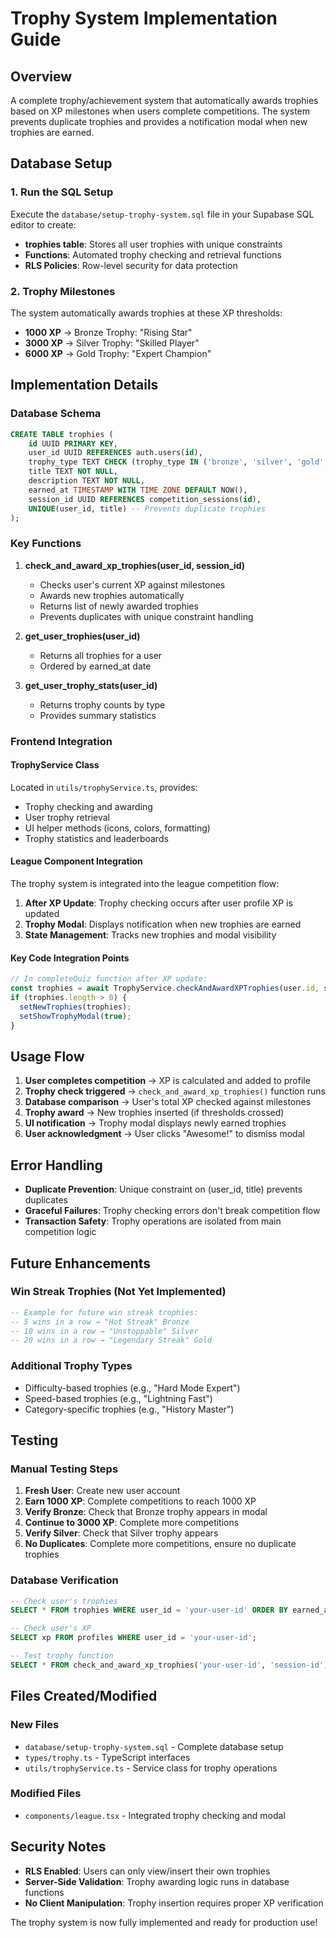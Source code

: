 # Trophy System Implementation Guide

## Overview
A complete trophy/achievement system that automatically awards trophies based on XP milestones when users complete competitions. The system prevents duplicate trophies and provides a notification modal when new trophies are earned.

## Database Setup

### 1. Run the SQL Setup
Execute the `database/setup-trophy-system.sql` file in your Supabase SQL editor to create:
- **trophies table**: Stores all user trophies with unique constraints
- **Functions**: Automated trophy checking and retrieval functions
- **RLS Policies**: Row-level security for data protection

### 2. Trophy Milestones
The system automatically awards trophies at these XP thresholds:
- **1000 XP** → Bronze Trophy: "Rising Star"
- **3000 XP** → Silver Trophy: "Skilled Player" 
- **6000 XP** → Gold Trophy: "Expert Champion"

## Implementation Details

### Database Schema
```sql
CREATE TABLE trophies (
    id UUID PRIMARY KEY,
    user_id UUID REFERENCES auth.users(id),
    trophy_type TEXT CHECK (trophy_type IN ('bronze', 'silver', 'gold', 'platinum', 'diamond')),
    title TEXT NOT NULL,
    description TEXT NOT NULL,
    earned_at TIMESTAMP WITH TIME ZONE DEFAULT NOW(),
    session_id UUID REFERENCES competition_sessions(id),
    UNIQUE(user_id, title) -- Prevents duplicate trophies
);
```

### Key Functions
1. **check_and_award_xp_trophies(user_id, session_id)**
   - Checks user's current XP against milestones
   - Awards new trophies automatically
   - Returns list of newly awarded trophies
   - Prevents duplicates with unique constraint handling

2. **get_user_trophies(user_id)**
   - Returns all trophies for a user
   - Ordered by earned_at date

3. **get_user_trophy_stats(user_id)**
   - Returns trophy counts by type
   - Provides summary statistics

### Frontend Integration

#### TrophyService Class
Located in `utils/trophyService.ts`, provides:
- Trophy checking and awarding
- User trophy retrieval
- UI helper methods (icons, colors, formatting)
- Trophy statistics and leaderboards

#### League Component Integration
The trophy system is integrated into the league competition flow:

1. **After XP Update**: Trophy checking occurs after user profile XP is updated
2. **Trophy Modal**: Displays notification when new trophies are earned
3. **State Management**: Tracks new trophies and modal visibility

#### Key Code Integration Points
```typescript
// In completeQuiz function after XP update:
const trophies = await TrophyService.checkAndAwardXPTrophies(user.id, sessionId);
if (trophies.length > 0) {
  setNewTrophies(trophies);
  setShowTrophyModal(true);
}
```

## Usage Flow

1. **User completes competition** → XP is calculated and added to profile
2. **Trophy check triggered** → `check_and_award_xp_trophies()` function runs
3. **Database comparison** → User's total XP checked against milestones
4. **Trophy award** → New trophies inserted (if thresholds crossed)
5. **UI notification** → Trophy modal displays newly earned trophies
6. **User acknowledgment** → User clicks "Awesome!" to dismiss modal

## Error Handling

- **Duplicate Prevention**: Unique constraint on (user_id, title) prevents duplicates
- **Graceful Failures**: Trophy checking errors don't break competition flow
- **Transaction Safety**: Trophy operations are isolated from main competition logic

## Future Enhancements

### Win Streak Trophies (Not Yet Implemented)
```sql
-- Example for future win streak trophies:
-- 5 wins in a row → "Hot Streak" Bronze
-- 10 wins in a row → "Unstoppable" Silver  
-- 20 wins in a row → "Legendary Streak" Gold
```

### Additional Trophy Types
- Difficulty-based trophies (e.g., "Hard Mode Expert")
- Speed-based trophies (e.g., "Lightning Fast")
- Category-specific trophies (e.g., "History Master")

## Testing

### Manual Testing Steps
1. **Fresh User**: Create new user account
2. **Earn 1000 XP**: Complete competitions to reach 1000 XP
3. **Verify Bronze**: Check that Bronze trophy appears in modal
4. **Continue to 3000 XP**: Complete more competitions
5. **Verify Silver**: Check that Silver trophy appears
6. **No Duplicates**: Complete more competitions, ensure no duplicate trophies

### Database Verification
```sql
-- Check user's trophies
SELECT * FROM trophies WHERE user_id = 'your-user-id' ORDER BY earned_at;

-- Check user's XP
SELECT xp FROM profiles WHERE user_id = 'your-user-id';

-- Test trophy function
SELECT * FROM check_and_award_xp_trophies('your-user-id', 'session-id');
```

## Files Created/Modified

### New Files
- `database/setup-trophy-system.sql` - Complete database setup
- `types/trophy.ts` - TypeScript interfaces
- `utils/trophyService.ts` - Service class for trophy operations

### Modified Files  
- `components/league.tsx` - Integrated trophy checking and modal

## Security Notes

- **RLS Enabled**: Users can only view/insert their own trophies
- **Server-Side Validation**: Trophy awarding logic runs in database functions
- **No Client Manipulation**: Trophy insertion requires proper XP verification

The trophy system is now fully implemented and ready for production use!
